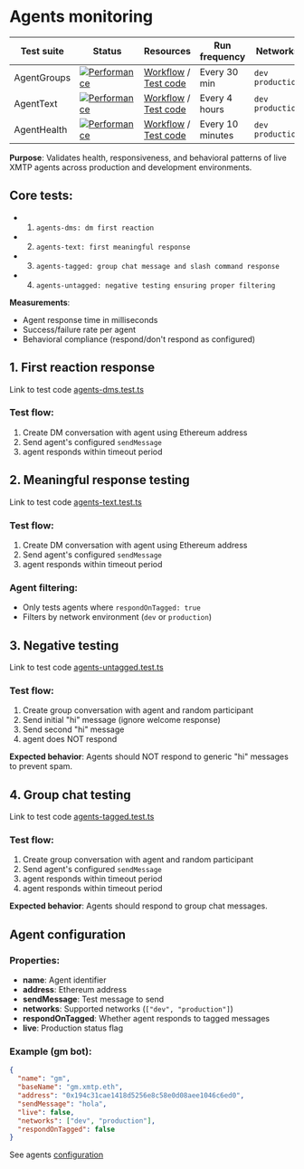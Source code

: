 # Agents monitoring

| Test suite  | Status                                                                                                                                                                       | Resources                                                                                                                                                            | Run frequency    | Networks           |
| ----------- | ---------------------------------------------------------------------------------------------------------------------------------------------------------------------------- | -------------------------------------------------------------------------------------------------------------------------------------------------------------------- | ---------------- | ------------------ |
| AgentGroups | [![Performance](https://github.com/xmtp/xmtp-qa-tools/actions/workflows/AgentGroups.yml/badge.svg)](https://github.com/xmtp/xmtp-qa-tools/actions/workflows/AgentGroups.yml) | [Workflow](https://github.com/xmtp/xmtp-qa-tools/actions/workflows/AgentGroups.yml) / [Test code](https://github.com/xmtp/xmtp-qa-tools/tree/main/agents/monitoring) | Every 30 min     | `dev` `production` |
| AgentText   | [![Performance](https://github.com/xmtp/xmtp-qa-tools/actions/workflows/AgentText.yml/badge.svg)](https://github.com/xmtp/xmtp-qa-tools/actions/workflows/AgentText.yml)     | [Workflow](https://github.com/xmtp/xmtp-qa-tools/actions/workflows/AgentText.yml) / [Test code](https://github.com/xmtp/xmtp-qa-tools/tree/main/agents/monitoring)   | Every 4 hours    | `dev` `production` |
| AgentHealth | [![Performance](https://github.com/xmtp/xmtp-qa-tools/actions/workflows/AgentHealth.yml/badge.svg)](https://github.com/xmtp/xmtp-qa-tools/actions/workflows/AgentHealth.yml) | [Workflow](https://github.com/xmtp/xmtp-qa-tools/actions/workflows/AgentHealth.yml) / [Test code](https://github.com/xmtp/xmtp-qa-tools/tree/main/agents/monitoring) | Every 10 minutes | `dev` `production` |

**Purpose**: Validates health, responsiveness, and behavioral patterns of live XMTP agents across production and development environments.

## Core tests:

- 1. `agents-dms: dm first reaction`
- 2. `agents-text: first meaningful response`
- 3. `agents-tagged: group chat message and slash command response`
- 4. `agents-untagged: negative testing ensuring proper filtering`

**Measurements**:

- Agent response time in milliseconds
- Success/failure rate per agent
- Behavioral compliance (respond/don't respond as configured)

## 1. First reaction response

Link to test code [agents-dms.test.ts](./agents-dms.test.ts)

### Test flow:

1. Create DM conversation with agent using Ethereum address
2. Send agent's configured `sendMessage`
3. agent responds within timeout period

## 2. Meaningful response testing

Link to test code [agents-text.test.ts](./agents-text.test.ts)

### Test flow:

1. Create DM conversation with agent using Ethereum address
2. Send agent's configured `sendMessage`
3. agent responds within timeout period

### Agent filtering:

- Only tests agents where `respondOnTagged: true`
- Filters by network environment (`dev` or `production`)

## 3. Negative testing

Link to test code [agents-untagged.test.ts](./agents-untagged.test.ts)

### Test flow:

1. Create group conversation with agent and random participant
2. Send initial "hi" message (ignore welcome response)
3. Send second "hi" message
4. agent does NOT respond

**Expected behavior**: Agents should NOT respond to generic "hi" messages to prevent spam.

## 4. Group chat testing

Link to test code [agents-tagged.test.ts](./agents-tagged.test.ts)

### Test flow:

1. Create group conversation with agent and random participant
2. Send agent's configured `sendMessage`
3. agent responds within timeout period
4. agent responds within timeout period

**Expected behavior**: Agents should respond to group chat messages.

## Agent configuration

### Properties:

- **name**: Agent identifier
- **address**: Ethereum address
- **sendMessage**: Test message to send
- **networks**: Supported networks (`["dev", "production"]`)
- **respondOnTagged**: Whether agent responds to tagged messages
- **live**: Production status flag

### Example (gm bot):

```json
{
  "name": "gm",
  "baseName": "gm.xmtp.eth",
  "address": "0x194c31cae1418d5256e8c58e0d08aee1046c6ed0",
  "sendMessage": "hola",
  "live": false,
  "networks": ["dev", "production"],
  "respondOnTagged": false
}
```

See agents [configuration](agents.ts)
